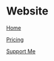 # Website

[Home](https://tonie06.github.io/) 

[Pricing](https://tonie06.github.io/pricing)

[Support Me](https://ko-fi.com/tonie)

